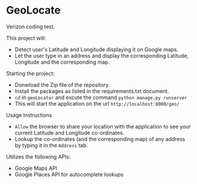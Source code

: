 # GeoLocate
Verizon coding test.

This project will:    
- Detect user's Latitude and Longitude displaying it on Google maps.  
- Let the user type in an address and display the corresponding Latitude, Longitude and the corresponding map. 

Starting the project:    
- Donwload the Zip file of the repository.
- Install the packages as listed in the requirements.txt document.  
- `cd` in `geoLocator` and excute the command `python manage.py runserver`  
- This will start the application on the url `http://localhost:8000/geo/`

Usage Instructions  
- `Allow` the browser to share your location with the application to see your current Latitude and Longitude co-ordinates.  
- Lookup the co-ordinates (and the corresponding map) of any address by typing it in the `Address` tab. 
 
Utilizes the following APIs:  
- Google Maps API
- Google Places API for autocomplete lookups
  
